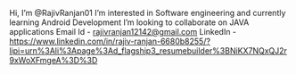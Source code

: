 Hi, I’m @RajivRanjan01
I’m interested in Software engineering and  currently learning Android Development
I’m looking to collaborate on JAVA applications
Email Id - rajivranjan12142@gmail.com 
LinkedIn - https://www.linkedin.com/in/rajiv-ranjan-6680b8255/?lipi=urn%3Ali%3Apage%3Ad_flagship3_resumebuilder%3BNiKX7NQxQJ2r9xWoXFmgeA%3D%3D


